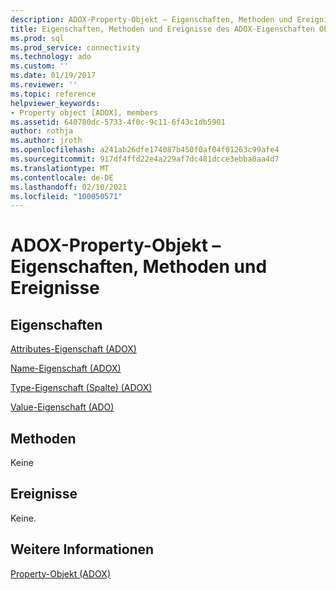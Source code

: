 ```yaml
---
description: ADOX-Property-Objekt – Eigenschaften, Methoden und Ereignisse
title: Eigenschaften, Methoden und Ereignisse des ADOX-Eigenschaften Objekts | Microsoft-Dokumentation
ms.prod: sql
ms.prod_service: connectivity
ms.technology: ado
ms.custom: ''
ms.date: 01/19/2017
ms.reviewer: ''
ms.topic: reference
helpviewer_keywords:
- Property object [ADOX], members
ms.assetid: 640780dc-5733-4f0c-9c11-6f43c1db5901
author: rothja
ms.author: jroth
ms.openlocfilehash: a241ab26dfe174087b450f0af04f01263c99afe4
ms.sourcegitcommit: 917df4ffd22e4a229af7dc481dcce3ebba0aa4d7
ms.translationtype: MT
ms.contentlocale: de-DE
ms.lasthandoff: 02/10/2021
ms.locfileid: "100050571"
---
```

# <a name="adox-property-object-properties-methods-and-events"></a>ADOX-Property-Objekt – Eigenschaften, Methoden und Ereignisse
## <a name="properties"></a>Eigenschaften  
 [Attributes-Eigenschaft (ADOX)](./attributes-property-adox.md)  
  
 [Name-Eigenschaft (ADOX)](./name-property-adox.md)  
  
 [Type-Eigenschaft (Spalte) (ADOX)](./type-property-column-adox.md)  
  
 [Value-Eigenschaft (ADO)](../ado-api/value-property-ado.md)  
  
## <a name="methods"></a>Methoden  
 Keine  
  
## <a name="events"></a>Ereignisse  
 Keine.  
  
## <a name="see-also"></a>Weitere Informationen  
 [Property-Objekt (ADOX)](./property-object-adox.md)